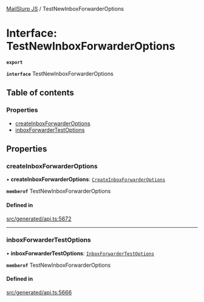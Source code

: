 [MailSlurp JS](../README.md) / TestNewInboxForwarderOptions

# Interface: TestNewInboxForwarderOptions

**`export`**

**`interface`** TestNewInboxForwarderOptions

## Table of contents

### Properties

- [createInboxForwarderOptions](TestNewInboxForwarderOptions.md#createinboxforwarderoptions)
- [inboxForwarderTestOptions](TestNewInboxForwarderOptions.md#inboxforwardertestoptions)

## Properties

### createInboxForwarderOptions

• **createInboxForwarderOptions**: [`CreateInboxForwarderOptions`](CreateInboxForwarderOptions.md)

**`memberof`** TestNewInboxForwarderOptions

#### Defined in

[src/generated/api.ts:5672](https://github.com/mailslurp/mailslurp-client/blob/8c02983/src/generated/api.ts#L5672)

___

### inboxForwarderTestOptions

• **inboxForwarderTestOptions**: [`InboxForwarderTestOptions`](InboxForwarderTestOptions.md)

**`memberof`** TestNewInboxForwarderOptions

#### Defined in

[src/generated/api.ts:5666](https://github.com/mailslurp/mailslurp-client/blob/8c02983/src/generated/api.ts#L5666)
